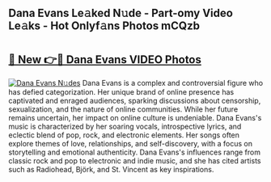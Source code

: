 ## Dana Evans Le𝚊ked N𝚞de - Part-omy Video Le𝚊ks - Hot Onlyf𝚊ns Photos mCQzb

# <h2><a href="http://ab38044.deff.icu/?id=Dana+Evans">🔗 New 👉🔴 Dana Evans VIDEO Photos</a></h2>

[![Dana Evans N𝚞des](https://i.imgur.com/rIISA9y.gif)](http://ab38044.deff.icu/?id=Dana+Evans)
Dana Evans is a complex and controversial figure who has defied categorization. Her unique brand of online presence has captivated and enraged audiences, sparking discussions about censorship, sexualization, and the nature of online communities. While her future remains uncertain, her impact on online culture is undeniable. Dana Evans's music is characterized by her soaring vocals, introspective lyrics, and eclectic blend of pop, rock, and electronic elements. Her songs often explore themes of love, relationships, and self-discovery, with a focus on storytelling and emotional authenticity. Dana Evans's influences range from classic rock and pop to electronic and indie music, and she has cited artists such as Radiohead, Björk, and St. Vincent as key inspirations.
